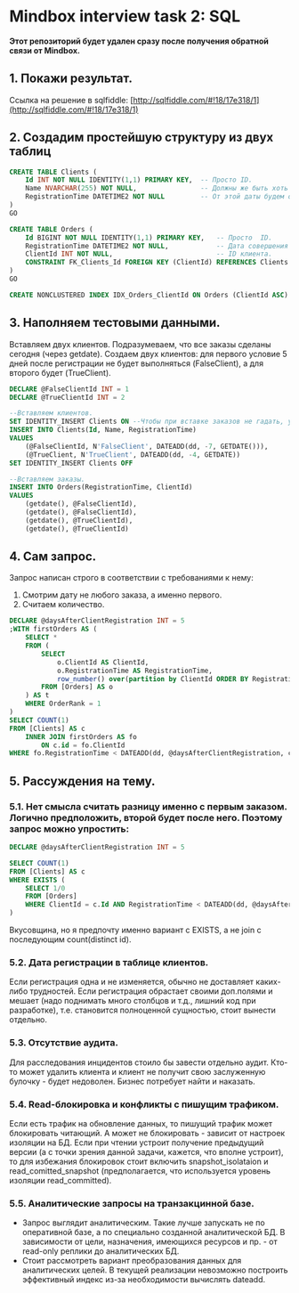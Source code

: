 # Mindbox interview task 2: SQL
**Этот репозиторий будет удален сразу после получения обратной связи от Mindbox.**

## 1. Покажи результат. 
Ссылка на решение в sqlfiddle: [http://sqlfiddle.com/#!18/17e318/1](http://sqlfiddle.com/#!18/17e318/1)


## 2. Создадим простейшую структуру из двух таблиц
```sql
CREATE TABLE Clients (
    Id INT NOT NULL IDENTITY(1,1) PRIMARY KEY,  -- Просто ID.
    Name NVARCHAR(255) NOT NULL,                -- Должны же быть хоть какие-то опознавательные данные.
    RegistrationTime DATETIME2 NOT NULL         -- От этой даты будем отсчитывать.
)
GO

CREATE TABLE Orders (
    Id BIGINT NOT NULL IDENTITY(1,1) PRIMARY KEY,   -- Просто  ID.
    RegistrationTime DATETIME2 NOT NULL,            -- Дата совершения покупки.
    ClientId INT NOT NULL,                          -- ID клиента.
    CONSTRAINT FK_Clients_Id FOREIGN KEY (ClientId) REFERENCES Clients (Id) -- FK на клиентов. Все по-честному.
)
GO

CREATE NONCLUSTERED INDEX IDX_Orders_ClientId ON Orders (ClientId ASC)
```


## 3. Наполняем тестовыми данными.
Вставляем двух клиентов. Подразумеваем, что все заказы сделаны сегодня (через getdate).
Создаем двух клиентов: для первого условие 5 дней после регистрации не будет выполняться (FalseClient), а для второго будет (TrueClient).

```sql
DECLARE @FalseClientId INT = 1
DECLARE @TrueClientId INT = 2

--Вставляем клиентов.
SET IDENTITY_INSERT Clients ON --Чтобы при вставке заказов не гадать, у какого клиента какой id. Нам потом на них ссылаться.
INSERT INTO Clients(Id, Name, RegistrationTime)
VALUES
    (@FalseClientId, N'FalseClient', DATEADD(dd, -7, GETDATE())),
    (@TrueClient, N'TrueClient', DATEADD(dd, -4, GETDATE))
SET IDENTITY_INSERT Clients OFF

--Вставляем заказы.
INSERT INTO Orders(RegistrationTime, ClientId)
VALUES
    (getdate(), @FalseClientId),
    (getdate(), @FalseClientId),
    (getdate(), @TrueClientId),
    (getdate(), @TrueClientId)
```

## 4. Сам запрос.
Запрос написан строго в соответствии с требованиями к нему:
1. Смотрим дату не любого заказа, а именно первого.
1. Считаем количество.

```sql
DECLARE @daysAfterClientRegistration INT = 5
;WITH firstOrders AS (
    SELECT *
    FROM (
        SELECT 
            o.ClientId AS ClientId,
            o.RegistrationTime AS RegistrationTime,
            row_number() over(partition by ClientId ORDER BY RegistrationTime ASC) AS OrderRank
        FROM [Orders] AS o
    ) AS t
    WHERE OrderRank = 1
)
SELECT COUNT(1)
FROM [Clients] AS c
    INNER JOIN firstOrders AS fo
        ON c.id = fo.ClientId
WHERE fo.RegistrationTime < DATEADD(dd, @daysAfterClientRegistration, c.RegistrationTime)
```

## 5. Рассуждения на тему.
### 5.1. Нет смысла считать разницу именно с первым заказом. Логично предположить, второй будет после него. Поэтому запрос можно упростить:
```sql
DECLARE @daysAfterClientRegistration INT = 5

SELECT COUNT(1)
FROM [Clients] AS c
WHERE EXISTS (
    SELECT 1/0
    FROM [Orders]
    WHERE ClientId = c.Id AND RegistrationTime < DATEADD(dd, @daysAfterClientRegistration, c.RegistrationTime)
)
```
Вкусовщина, но я предпочту именно вариант с EXISTS, а не join с последующим count(distinct id).

### 5.2. Дата регистрации в таблице клиентов.
Если регистрация одна и не изменяется, обычно не доставляет каких-либо трудностей. Если регистрация обрастает своими доп.полями и мешает (надо поднимать много столбцов и т.д., лишний код при разработке), т.е. становится полноценной сущностью, стоит вынести отдельно.

### 5.3. Отсутствие аудита.
Для расследования инцидентов стоило бы завести отдельно аудит. Кто-то может удалить клиента и клиент не получит свою заслуженную булочку - будет недоволен. Бизнес потребует найти и наказать.

### 5.4. Read-блокировка и конфликты с пишущим трафиком.
Если есть трафик на обновление данных, то пишущий трафик может блокировать читающий. А может не блокировать - зависит от настроек изоляции на БД. Если при чтении устроит получение предыдущий версии (а с точки зрения данной задачи, кажется, что вполне устроит), то для избежания блокировок стоит включить snapshot_isolataion и read_comitted_snapshot (предполагается, что используется уровень изоляции read_committed).

### 5.5. Аналитические запросы на транзакцинной базе.
- Запрос выглядит аналитическим. Такие лучше запускать не по оперативной базе, а по специально созданной аналитической БД. В зависимости от цели, назначения, имеющихся ресурсов и пр. - от read-only реплики до аналитических БД.
- Стоит рассмотреть вариант преобразования данных для аналитических целей. В текущей реализации невозможно построить эффективный индекс из-за необходимости вычислять dateadd.
